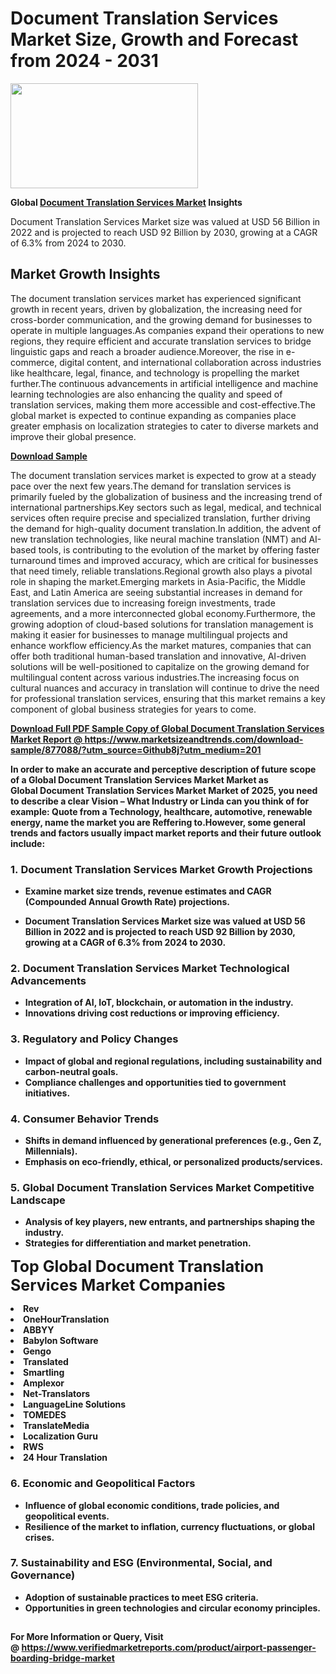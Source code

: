 <H1>Document Translation Services Market Size, Growth and Forecast from 2024 - 2031</H1><img class="aligncenter size-medium wp-image-584254" src="https://thirdeyenews.in/wp-content/uploads/2024/09/Global-Market-Research-300x168.jpeg" alt="" width="300" height="168" /><p><strong>Global&nbsp;<a href="https://www.marketsizeandtrends.com/download-sample/877088/?utm_source=Github8j?utm_medium=201">Document Translation Services Market</a> Insights</strong></p><p>Document Translation Services Market size was valued at USD 56 Billion in 2022 and is projected to reach USD 92 Billion by 2030, growing at a CAGR of 6.3% from 2024 to 2030.</p><p><h2>Market Growth Insights</h2> <p>The document translation services market has experienced significant growth in recent years, driven by globalization, the increasing need for cross-border communication, and the growing demand for businesses to operate in multiple languages.As companies expand their operations to new regions, they require efficient and accurate translation services to bridge linguistic gaps and reach a broader audience.Moreover, the rise in e-commerce, digital content, and international collaboration across industries like healthcare, legal, finance, and technology is propelling the market further.The continuous advancements in artificial intelligence and machine learning technologies are also enhancing the quality and speed of translation services, making them more accessible and cost-effective.The global market is expected to continue expanding as companies place greater emphasis on localization strategies to cater to diverse markets and improve their global presence.</p> <p><strong><a href="#">Download Sample</a></strong></p> <p>The document translation services market is expected to grow at a steady pace over the next few years.The demand for translation services is primarily fueled by the globalization of business and the increasing trend of international partnerships.Key sectors such as legal, medical, and technical services often require precise and specialized translation, further driving the demand for high-quality document translation.In addition, the advent of new translation technologies, like neural machine translation (NMT) and AI-based tools, is contributing to the evolution of the market by offering faster turnaround times and improved accuracy, which are critical for businesses that need timely, reliable translations.Regional growth also plays a pivotal role in shaping the market.Emerging markets in Asia-Pacific, the Middle East, and Latin America are seeing substantial increases in demand for translation services due to increasing foreign investments, trade agreements, and a more interconnected global economy.Furthermore, the growing adoption of cloud-based solutions for translation management is making it easier for businesses to manage multilingual projects and enhance workflow efficiency.As the market matures, companies that can offer both traditional human-based translation and innovative, AI-driven solutions will be well-positioned to capitalize on the growing demand for multilingual content across various industries.The increasing focus on cultural nuances and accuracy in translation will continue to drive the need for professional translation services, ensuring that this market remains a key component of global business strategies for years to come.</p> <p><strong><a href="#"></p><p><span class=""><strong>Download Full PDF Sample Copy of Global Document Translation Services Market Report</strong> @ <a href="https://www.marketsizeandtrends.com/download-sample/877088/?utm_source=Github8j?utm_medium=201" target="_blank">https://www.marketsizeandtrends.com/download-sample/877088/?utm_source=Github8j?utm_medium=201</a></span></p><p>In order to make an accurate and perceptive description of future scope of a Global&nbsp;Document Translation Services Market Market as Global&nbsp;Document Translation Services Market Market of 2025, you need to describe a clear Vision &ndash; What Industry or Linda can you think of for example: Quote from a Technology, healthcare, automotive, renewable energy, name the market you are Reffering to.However, some general trends and factors usually impact market reports and their future outlook include:</p><h3>1.&nbsp;<strong>Document Translation Services Market Growth Projections</strong></h3><ul><li>Examine market size trends, revenue estimates and CAGR (Compounded Annual Growth Rate) projections.</li><li><p>Document Translation Services Market size was valued at USD 56 Billion in 2022 and is projected to reach USD 92 Billion by 2030, growing at a CAGR of 6.3% from 2024 to 2030.</p></li></ul><h3>2.&nbsp;<strong>Document Translation Services Market Technological Advancements</strong></h3><ul><li>Integration of AI, IoT, blockchain, or automation in the industry.</li><li>Innovations driving cost reductions or improving efficiency.</li></ul><h3>3.&nbsp;<strong>Regulatory and Policy Changes</strong></h3><ul><li>Impact of global and regional regulations, including sustainability and carbon-neutral goals.</li><li>Compliance challenges and opportunities tied to government initiatives.</li></ul><h3>4.&nbsp;<strong>Consumer Behavior Trends</strong></h3><ul><li>Shifts in demand influenced by generational preferences (e.g., Gen Z, Millennials).</li><li>Emphasis on eco-friendly, ethical, or personalized products/services.</li></ul><h3>5.&nbsp;<strong>Global Document Translation Services Market Competitive Landscape</strong></h3><ul><li>Analysis of key players, new entrants, and partnerships shaping the industry.</li><li>Strategies for differentiation and market penetration.</li></ul><p data-pm-slice="1 1 []"><span style="color: inherit; font-family: inherit; font-size: 25px;">Top Global Document Translation Services Market Companies</span></p><div class="" data-test-id=""><p><li>Rev</li><li> OneHourTranslation</li><li> ABBYY</li><li> Babylon Software</li><li> Gengo</li><li> Translated</li><li> Smartling</li><li> Amplexor</li><li> Net-Translators</li><li> LanguageLine Solutions</li><li> TOMEDES</li><li> TranslateMedia</li><li> Localization Guru</li><li> RWS</li><li> 24 Hour Translation</li></p></div><h3>6.&nbsp;<strong>Economic and Geopolitical Factors</strong></h3><ul><li>Influence of global economic conditions, trade policies, and geopolitical events.</li><li>Resilience of the market to inflation, currency fluctuations, or global crises.</li></ul><h3>7.&nbsp;<strong>Sustainability and ESG (Environmental, Social, and Governance)</strong></h3><ul><li>Adoption of sustainable practices to meet ESG criteria.</li><li>Opportunities in green technologies and circular economy principles.</li></ul><h2><strong style="font-size: 14px;">For More Information or Query, Visit @&nbsp;</strong><a style="background-color: #ffffff; font-size: 14px;" href="https://www.marketsizeandtrends.com/report/document-translation-services-market/" target="_blank">https://www.verifiedmarketreports.com/product/airport-passenger-boarding-bridge-market</a></h2>